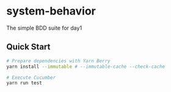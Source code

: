 # system-behavior

The simple BDD suite for day1

## Quick Start

```bash
# Prepare dependencies with Yarn Berry
yarn install --immutable # --immutable-cache --check-cache

# Execute Cucumber
yarn run test
```
